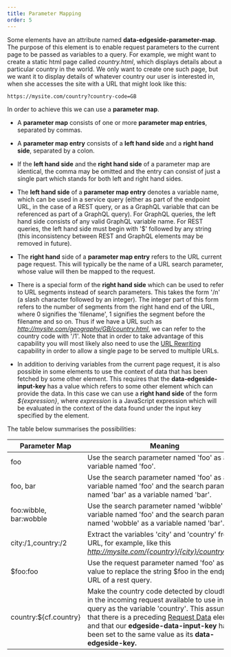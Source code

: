 ```yaml
---
title: Parameter Mapping
order: 5
---
```


Some elements have an attribute named **data-edgeside-parameter-map**. The purpose of this element is to enable request parameters to the current page to be passed as variables to a query. For example, we might want to create a static html page called *country.html*, which displays details about a particular country in the world. We only want to create one such page, but we want it to display details of whatever country our user is interested in, when she accesses the site with a URL that might look like this:

    https://mysite.com/country?country-code=GB

In order to achieve this we can use a **parameter map**.

* A **parameter map** consists of one or more **parameter map entries**, separated by commas.

* A **parameter map entry** consists of a **left hand side** and a **right hand side**, separated by a colon.

* If the **left hand side** and the **right hand side** of a parameter map are identical, the comma may be omitted and the entry can consist of just a single part which stands for both left and right hand sides.

* The **left hand side** of a **parameter map entry** denotes a variable name, which can be used in a service query (either as part of the endpoint URL, in the case of a REST query, or as a GraphQL variable that can be referenced as part of a GraphQL query). For GraphQL queries, the left hand side consists of any valid GraphQL variable name. For REST queries, the left hand side must begin with '$' followed by any string (this inconsistency between REST and GraphQL elements may be removed in future).

* The **right hand** side of a **parameter map entry** refers to the URL current page request. This will typically be the name of a URL search parameter, whose value will then be mapped to the request.

* There is a special form of the **right hand side** which can be used to refer to URL segments instead of search parameters. This takes the form '/n' (a slash character followed by an integer). The integer part of this form refers to the number of segments from the right hand end of the URL, where 0 signifies the 'filename', 1 signifies the segment before the filename and so on. Thus if we have a URL such as *http://mysite.com/geography/GB/country.html*, we can refer to the country code with '/1'. Note that in order to take advantage of this capability you will most likely also need to use the [URL Rewriting](/urlrewriting) capability in order to allow a single page to be served to multiple URLs.

* In addition to deriving variables from the current page request, it is also possible in some elements to use the context of data that has been fetched by some other element. This requires that the **data-edgeside-input-key** has a value which refers to some other element which can provide the data. In this case we can use a **right hand side** of the form *${expression}*, where *expression* is a JavaScript expression which will be evaluated in the context of the data found under the input key specified by the element.


The table below summarises the possibilities:

| Parameter Map | Meaning |
|---|---|
| foo | Use the search parameter named 'foo' as a variable named 'foo'. |
| foo, bar | Use the search parameter named 'foo' as a variable named 'foo' and the search parameter named 'bar' as a variable named 'bar'.|
| foo:wibble, bar:wobble | Use the search parameter named 'wibble' as a variable named 'foo' and the search parameter named 'wobble' as a variable named 'bar'.|
| city:/1,country:/2 | Extract the variables 'city' and 'country' from a URL, for example, like this *http://mysite.com/{country}/{city}/country.html*. |
| $foo:foo | Use the request parameter named 'foo' as a value to replace the string $foo in the endpoint URL of a rest query. |
| country:${cf.country} | Make the country code detected by cloudflare in the incoming request available to use in a query as the variable 'country'. This assumes that there is a preceding [Request Data](request-data) element and that our **edgeside-data-input-key** has been set to the same value as its **data-edgeside-key.** |
